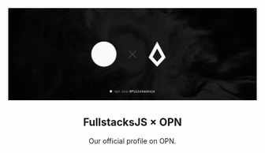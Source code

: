 <div align="center">
  <img src="/assets/banner.png" alt="Banner" />
  <h2>FullstacksJS × OPN</h2>
  <p>Our official profile on OPN.</p>
</div>
